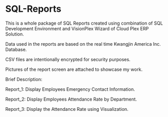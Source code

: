 # SQL-Reports

This is a whole package of SQL Reports created using combination of SQL Development Environment and VisionPlex Wizard of Cloud Plex ERP Solution. 

Data used in the reports are based on the real time Kwangjin America Inc. Database.

CSV files are intentionally encrypted for security purposes. 

Pictures of the report screen are attached to showcase my work.

Brief Description:

Report_1: Display Employees Emergency Contact Information.

Report_2: Display Employees Attendance Rate by Department.

Report_3: Display the Attendance Rate using Visualization.

